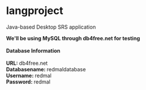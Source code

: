# langproject
Java-based Desktop SRS application

**We'll be using MySQL through db4free.net for testing**</br></br>
<b>Database Information</b>
</br></br>
<b>URL: </b>db4free.net</br>
<b>Databasename: </b>redmaldatabase</br>
<b>Username: </b>redmal</br>
<b>Password: </b>redmal</br>
</br>
